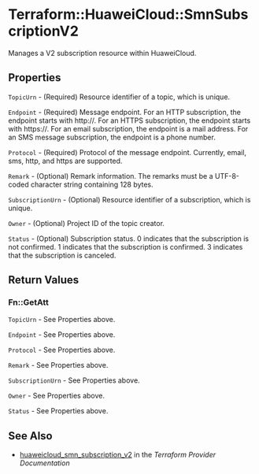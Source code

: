 # Terraform::HuaweiCloud::SmnSubscriptionV2

Manages a V2 subscription resource within HuaweiCloud.

## Properties

`TopicUrn` - (Required) Resource identifier of a topic, which is unique.

`Endpoint` - (Required) Message endpoint. For an HTTP subscription, the endpoint starts with http\://. For an HTTPS subscription, the endpoint starts with https\://. For an email subscription, the endpoint is a mail address. For an SMS message subscription, the endpoint is a phone number.

`Protocol` - (Required) Protocol of the message endpoint. Currently, email, sms, http, and https are supported.

`Remark` - (Optional) Remark information. The remarks must be a UTF-8-coded character string containing 128 bytes.

`SubscriptionUrn` - (Optional) Resource identifier of a subscription, which is unique.

`Owner` - (Optional) Project ID of the topic creator.

`Status` - (Optional) Subscription status. 0 indicates that the subscription is not confirmed. 1 indicates that the subscription is confirmed. 3 indicates that the subscription is canceled.


## Return Values

### Fn::GetAtt

`TopicUrn` - See Properties above.

`Endpoint` - See Properties above.

`Protocol` - See Properties above.

`Remark` - See Properties above.

`SubscriptionUrn` - See Properties above.

`Owner` - See Properties above.

`Status` - See Properties above.

## See Also

* [huaweicloud_smn_subscription_v2](https://www.terraform.io/docs/providers/huaweicloud/r/smn_subscription_v2.html) in the _Terraform Provider Documentation_